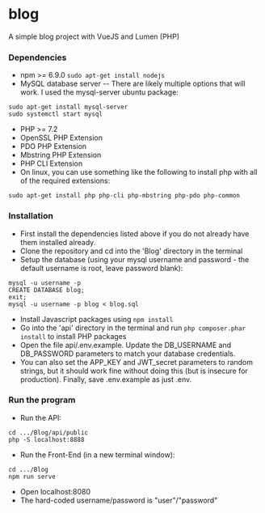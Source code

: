 # blog
A simple blog project with VueJS and Lumen (PHP)

### Dependencies
- npm >= 6.9.0 ```sudo apt-get install nodejs```
- MySQL database server
-- There are likely multiple options that will work. I used the mysql-server ubuntu package:
```
sudo apt-get install mysql-server
sudo systemctl start mysql
```
- PHP >= 7.2
- OpenSSL PHP Extension
- PDO PHP Extension
- Mbstring PHP Extension
- PHP CLI Extension
- On linux, you can use something like the following to install php with all of the required extensions:
```
sudo apt-get install php php-cli php-mbstring php-pdo php-common
```

### Installation
- First install the dependencies listed above if you do not already have them installed already.
- Clone the repository and cd into the 'Blog' directory in the terminal
- Setup the database (using your mysql username and password - the default username is root, leave password blank):
```
mysql -u username -p
CREATE DATABASE blog;
exit;
mysql -u username -p blog < blog.sql
```
- Install Javascript packages using `npm install`
- Go into the 'api' directory in the terminal and run `php composer.phar install` to install PHP packages
- Open the file api/.env.example. Update the DB_USERNAME and DB_PASSWORD parameters to match your database credentials.
- You can also set the APP_KEY and JWT_secret parameters to random strings, but it should work fine without doing this (but is insecure for production). Finally, save .env.example as just .env.

### Run the program
- Run the API:
```
cd .../Blog/api/public
php -S localhost:8888
```
- Run the Front-End (in a new terminal window):
```
cd .../Blog
npm run serve
```
- Open localhost:8080
- The hard-coded username/password is "user"/"password"
